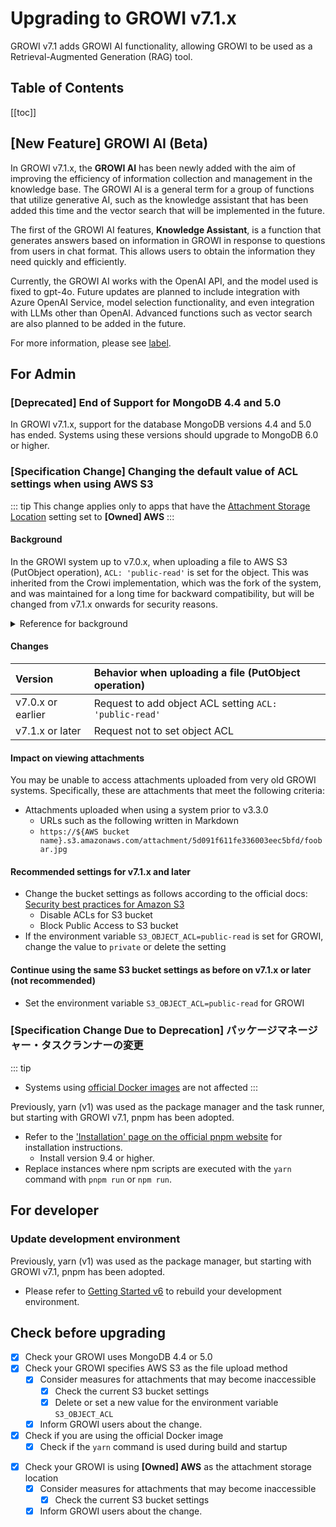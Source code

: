 # Upgrading to GROWI v7.1.x

GROWI v7.1 adds GROWI AI functionality, allowing GROWI to be used as a Retrieval-Augmented Generation (RAG) tool.


## Table of Contents

[[toc]]


## [New Feature] GROWI AI (Beta)

<!-- textlint-disable weseek/max-kanji-continuous-len -->
In GROWI v7.1.x, the **GROWI AI** has been newly added with the aim of improving the efficiency of information collection and management in the knowledge base.
The GROWI AI is a general term for a group of functions that utilize generative AI,
such as the knowledge assistant that has been added this time and the vector search that will be implemented in the future.
<!-- textlint-enable weseek/max-kanji-continuous-len -->

The first of the GROWI AI features, **Knowledge Assistant**, is a function that generates answers based on information in GROWI
in response to questions from users in chat format. This allows users to obtain the information they need quickly and efficiently.

Currently, the GROWI AI works with the OpenAI API, and the model used is fixed to gpt-4o.
Future updates are planned to include integration with Azure OpenAI Service, model selection functionality, and even integration with LLMs other than OpenAI.
Advanced functions such as vector search are also planned to be added in the future.

For more information, please see [label](url).


## For Admin

<ContextualBlock context="docs-growi-org">

### [Deprecated] End of Support for MongoDB 4.4 and 5.0

In GROWI v7.1.x, support for the database MongoDB versions 4.4 and 5.0 has ended.
Systems using these versions should upgrade to MongoDB 6.0 or higher.

</ContextualBlock>

### [Specification Change] Changing the default value of ACL settings when using AWS S3

<ContextualBlock context="help-growi-cloud">

::: tip
This change applies only to apps that have the [Attachment Storage Location](/en/cloud/attachment.html) setting set to **[Owned] AWS**
:::

</ContextualBlock>

#### Background

In the GROWI system up to v7.0.x, when uploading a file to AWS S3 (PutObject operation), `ACL: 'public-read'` is set for the object.
This was inherited from the Crowi implementation, which was the fork of the system,
and was maintained for a long time for backward compatibility, but will be changed from v7.1.x onwards for security reasons.

<details>
<summary>Reference for background</summary>

- [(ja) Dev Wiki: /資料/外部仕様/S3のACL設定](https://dev.growi.org/5d091f611fe336003eec5bfd)
- Changes in v7.0.5
  - <https://github.com/weseek/growi/pull/8778>
  - <https://github.com/weseek/growi/pull/8805>

</details>

#### Changes

| Version           | Behavior when uploading a file (PutObject operation)   |
| :---------------- | :------------------------------------------------------|
| v7.0.x or earlier | Request to add object ACL setting `ACL: 'public-read'` |
| v7.1.x or later   | Request not to set object ACL                          |

#### Impact on viewing attachments

You may be unable to access attachments uploaded from very old GROWI systems. Specifically, these are attachments that meet the following criteria:

- Attachments uploaded when using a system prior to v3.3.0
  - URLs such as the following written in Markdown
  - `https://${AWS bucket name}.s3.amazonaws.com/attachment/5d091f611fe336003eec5bfd/foobar.jpg`

#### Recommended settings for v7.1.x and later

- Change the bucket settings as follows according to the official docs: [Security best practices for Amazon S3](https://docs.aws.amazon.com/AmazonS3/latest/userguide/security-best-practices.html)
  - Disable ACLs for S3 bucket
  - Block Public Access to S3 bucket
- If the environment variable `S3_OBJECT_ACL=public-read` is set for GROWI, change the value to `private` or delete the setting

<ContextualBlock context="docs-growi-org">

#### Continue using the same S3 bucket settings as before on v7.1.x or later (not recommended)

- Set the environment variable `S3_OBJECT_ACL=public-read` for GROWI

</ContextualBlock>

<ContextualBlock context="docs-growi-org">

### [Specification Change Due to Deprecation] パッケージマネージャー・タスクランナーの変更

::: tip

- Systems using [official Docker images](https://hub.docker.com/r/weseek/growi/) are not affected
:::

Previously, yarn (v1) was used as the package manager and the task runner, but starting with GROWI v7.1, pnpm has been adopted.

- Refer to the ['Installation' page on the official pnpm website](https://pnpm.io/installation) for installation instructions.
  - Install version 9.4 or higher.
- Replace instances where npm scripts are executed with the `yarn` command with `pnpm run` or `npm run`.

</ContextualBlock>



<ContextualBlock context="docs-growi-org">

## For developer

### Update development environment

Previously, yarn (v1) was used as the package manager, but starting with GROWI v7.1, pnpm has been adopted.

- Please refer to [Getting Started v6](/en/dev/startup-v6/dev-env.html) to rebuild your development environment.

</ContextualBlock>


## Check before upgrading

<ContextualBlock context="docs-growi-org">

- [x] Check your GROWI uses MongoDB 4.4 or 5.0
- [x] Check your GROWI specifies AWS S3 as the file upload method
  - [x] Consider measures for attachments that may become inaccessible
    - [x] Check the current S3 bucket settings
    - [x] Delete or set a new value for the environment variable `S3_OBJECT_ACL`
  - [x] Inform GROWI users about the change.
- [x] Check if you are using the official Docker image
  - [x] Check if the `yarn` command is used during build and startup

</ContextualBlock>

<ContextualBlock context="help-growi-cloud">

- [x] Check your GROWI is using **[Owned] AWS** as the attachment storage location
  - [x] Consider measures for attachments that may become inaccessible
    - [x] Check the current S3 bucket settings
  - [x] Inform GROWI users about the change.

</ContextualBlock>

